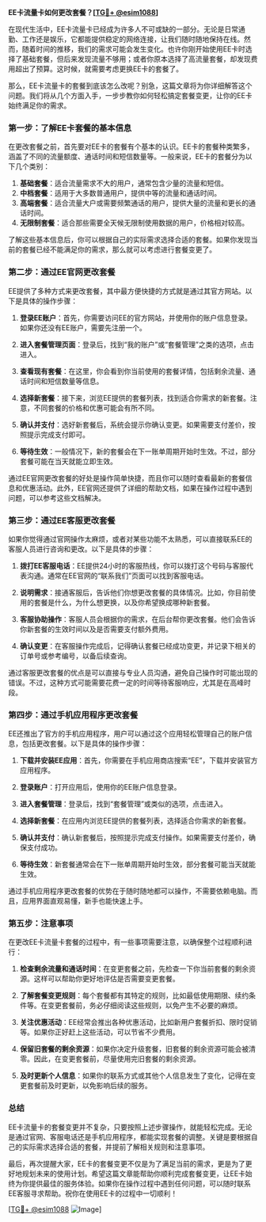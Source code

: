 **EE卡流量卡如何更改套餐？[[TG💪+ @esim1088](https://t.me/s/esim1088)]**

在现代生活中，EE卡流量卡已经成为许多人不可或缺的一部分。无论是日常通勤、工作还是娱乐，它都能提供稳定的网络连接，让我们随时随地保持在线。然而，随着时间的推移，我们的需求可能会发生变化。也许你刚开始使用EE卡时选择了基础套餐，但后来发现流量不够用；或者你原本选择了高流量套餐，却发现费用超出了预算。这时候，就需要考虑更换EE卡的套餐了。

那么，EE卡流量卡的套餐到底该怎么改呢？别急，这篇文章将为你详细解答这个问题。我们将从几个方面入手，一步步教你如何轻松搞定套餐变更，让你的EE卡始终满足你的需求。

### **第一步：了解EE卡套餐的基本信息**

在更改套餐之前，首先要对EE卡的套餐有个基本的认识。EE卡的套餐种类繁多，涵盖了不同的流量额度、通话时间和短信数量等。一般来说，EE卡的套餐分为以下几个类别：

1. **基础套餐**：适合流量需求不大的用户，通常包含少量的流量和短信。
2. **中档套餐**：适用于大多数普通用户，提供中等的流量和通话时间。
3. **高端套餐**：适合流量大户或需要频繁通话的用户，提供大量的流量和更长的通话时间。
4. **无限制套餐**：适合那些需要全天候无限制使用数据的用户，价格相对较高。

了解这些基本信息后，你可以根据自己的实际需求选择合适的套餐。如果你发现当前的套餐已经不能满足你的需求，那么就可以考虑进行套餐变更了。

### **第二步：通过EE官网更改套餐**

EE提供了多种方式来更改套餐，其中最方便快捷的方式就是通过其官方网站。以下是具体的操作步骤：

1. **登录EE账户**：首先，你需要访问EE的官方网站，并使用你的账户信息登录。如果你还没有EE账户，需要先注册一个。

2. **进入套餐管理页面**：登录后，找到“我的账户”或“套餐管理”之类的选项，点击进入。

3. **查看现有套餐**：在这里，你会看到你当前使用的套餐详情，包括剩余流量、通话时间和短信数量等信息。

4. **选择新套餐**：接下来，浏览EE提供的套餐列表，找到适合你需求的新套餐。注意，不同套餐的价格和优惠可能会有所不同。

5. **确认并支付**：选好新套餐后，系统会提示你确认变更。如果需要支付差价，按照提示完成支付即可。

6. **等待生效**：一般情况下，新的套餐会在下一账单周期开始时生效。不过，部分套餐可能在当天就能立即生效。

通过EE官网更改套餐的好处是操作简单快捷，而且你可以随时查看最新的套餐信息和优惠活动。此外，EE官网还提供了详细的帮助文档，如果在操作过程中遇到问题，可以参考这些文档解决。

### **第三步：通过EE客服更改套餐**

如果你觉得通过官网操作太麻烦，或者对某些功能不太熟悉，可以直接联系EE的客服人员进行咨询和更改。以下是具体的步骤：

1. **拨打EE客服电话**：EE提供24小时的客服热线，你可以拨打这个号码与客服代表沟通。通常在EE官网的“联系我们”页面可以找到客服电话。

2. **说明需求**：接通客服后，告诉他们你想更改套餐的具体情况。比如，你目前使用的套餐是什么，为什么想更换，以及你希望换成哪种新套餐。

3. **客服协助操作**：客服人员会根据你的需求，在后台帮你更改套餐。他们会告诉你新套餐的生效时间以及是否需要支付额外费用。

4. **确认变更**：在客服操作完成后，记得确认套餐已经成功变更，并记录下相关的订单号或参考编号，以备后续查询。

通过客服更改套餐的优点是可以直接与专业人员沟通，避免自己操作时可能出现的错误。不过，这种方式可能需要花费一定的时间等待客服响应，尤其是在高峰时段。

### **第四步：通过手机应用程序更改套餐**

EE还推出了官方的手机应用程序，用户可以通过这个应用轻松管理自己的账户信息，包括更改套餐。以下是具体的操作步骤：

1. **下载并安装EE应用**：首先，你需要在手机应用商店搜索“EE”，下载并安装官方应用程序。

2. **登录账户**：打开应用后，使用你的EE账户信息登录。

3. **进入套餐管理**：登录后，找到“套餐管理”或类似的选项，点击进入。

4. **选择新套餐**：在应用内浏览EE提供的套餐列表，选择适合你需求的新套餐。

5. **确认并支付**：确认新套餐后，按照提示完成支付操作。如果需要支付差价，确保支付成功。

6. **等待生效**：新套餐通常会在下一账单周期开始时生效，部分套餐可能当天就能生效。

通过手机应用程序更改套餐的优势在于随时随地都可以操作，不需要依赖电脑。而且，应用界面直观易懂，新手也能快速上手。

### **第五步：注意事项**

在更改EE卡流量卡套餐的过程中，有一些事项需要注意，以确保整个过程顺利进行：

1. **检查剩余流量和通话时间**：在变更套餐之前，先检查一下你当前套餐的剩余资源。这样可以帮助你更好地评估是否需要变更套餐。

2. **了解套餐变更规则**：每个套餐都有其特定的规则，比如最低使用期限、续约条件等。在变更套餐前，务必仔细阅读这些规则，以免产生不必要的麻烦。

3. **关注优惠活动**：EE经常会推出各种优惠活动，比如新用户套餐折扣、限时促销等。如果你正好赶上这些活动，可以节省不少费用。

4. **保留旧套餐的剩余资源**：如果你决定升级套餐，旧套餐的剩余资源可能会被清零。因此，在变更套餐前，尽量使用完旧套餐的剩余资源。

5. **及时更新个人信息**：如果你的联系方式或其他个人信息发生了变化，记得在变更套餐前及时更新，以免影响后续的服务。

### **总结**

EE卡流量卡的套餐变更并不复杂，只要按照上述步骤操作，就能轻松完成。无论是通过官网、客服电话还是手机应用程序，都能实现套餐的调整。关键是要根据自己的实际需求选择合适的套餐，并提前了解相关规则和注意事项。

最后，再次提醒大家，EE卡的套餐变更不仅是为了满足当前的需求，更是为了更好地规划未来的使用计划。希望这篇文章能帮助你顺利完成套餐变更，让EE卡始终为你提供最佳的服务体验。如果你在操作过程中遇到任何问题，可以随时联系EE客服寻求帮助。祝你在使用EE卡的过程中一切顺利！

[[TG💪+ @esim1088](https://t.me/s/esim1088) ![Image](https://i.postimg.cc/4NQfJmqS/Snipaste-2025-05-13-00-14-12.png)]